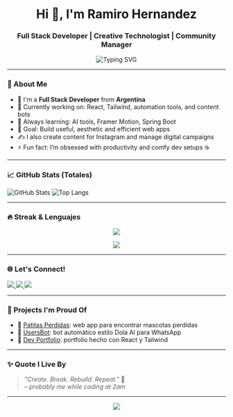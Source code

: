 <h1 align="center">Hi 👋, I'm Ramiro Hernandez</h1>
<h3 align="center">Full Stack Developer | Creative Technologist | Community Manager</h3>

<p align="center">
  <img src="https://readme-typing-svg.herokuapp.com?font=Fira+Code&pause=1000&center=true&width=435&lines=Welcome+to+my+GitHub+profile!;I+build+cool+web+apps.;Let's+connect+and+create+awesome+things!" alt="Typing SVG" />
</p>

---

### 🧠 About Me

- 💼 I'm a **Full Stack Developer** from **Argentina**
- 🔭 Currently working on: React, Tailwind, automation tools, and content bots
- 🌱 Always learning: AI tools, Framer Motion, Spring Boot
- 🎯 Goal: Build useful, aesthetic and efficient web apps
- ✍️ I also create content for Instagram and manage digital campaigns
- ⚡ Fun fact: I’m obsessed with productivity and comfy dev setups ☕

---

### 📈 GitHub Stats (Totales)


![GitHub Stats](https://github-readme-stats.vercel.app/api?username=RamaHernandez03&show_icons=true&count_private=true&include_all_commits=true&theme=tokyonight)
![Top Langs](https://github-readme-stats.vercel.app/api/top-langs/?username=RamaHernandez03&layout=compact&theme=tokyonight)

---

### 🔥 Streak & Lenguajes

<p align="center">
  <img src="https://streak-stats.demolab.com?user=RamaHernandez03&theme=tokyonight&hide_border=true" />
</p>

<p align="center">
  <img src="https://github-readme-stats.vercel.app/api/top-langs/?username=RamaHernandez03&layout=compact&theme=tokyonight&hide_border=true" />
</p>

---

### 🌐 Let's Connect!

<p align="left">
  <a href="https://ramiro-hernandez.netlify.app" target="_blank">
    <img src="https://img.shields.io/badge/Website-ramiro--hernandez.netlify.app-blue?style=for-the-badge&logo=google-chrome" />
  </a>
  <a href="mailto:ramiro.tomas.hernandez@gmail.com">
    <img src="https://img.shields.io/badge/Gmail-ramiro.tomas.hernandez03@gmail.com-red?style=for-the-badge&logo=gmail&logoColor=white" />
  </a>
  <a href="https://www.linkedin.com/in/ramahernandez03/" target="_blank">
    <img src="https://img.shields.io/badge/LinkedIn-ramahernandez03-blue?style=for-the-badge&logo=linkedin" />
  </a>
</p>

---

### 🧩 Projects I'm Proud Of

- 🚀 [Patitas Perdidas](https://github.com/RamaHernandez03/patitas-perdidas): web app para encontrar mascotas perdidas
- 🤖 [UsersBot](https://github.com/RamaHernandez03/usersBot): bot automático estilo Dola AI para WhatsApp
- 🧰 [Dev Portfolio](https://github.com/RamaHernandez03/dev-portfolio): portfolio hecho con React y Tailwind

---

### ✨ Quote I Live By

> *"Create. Break. Rebuild. Repeat."* 🚧  
> _– probably me while coding at 2am_

---

<p align="center">
  <img src="https://capsule-render.vercel.app/api?type=waving&color=gradient&height=100&section=footer"/>
</p>
